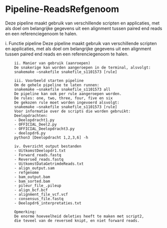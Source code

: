 # Pipeline-ReadsRefgenoom
Deze pipeline maakt gebruik van verschillende scripten en applicaties, met als doel om belangrijke gegevens uit een alignment tussen paired end reads en een referenciegenoom te halen.

i. Functie pipeline
		Deze pipeline maakt gebruik van verschillende scripten en applicaties,
		met als doel om belangrijke gegevens uit een alignment tussen paired end reads en een referenciegenoom te halen.
		
		ii. Manier van gebruik (aanroepen)
		De snakerige kan worden aangeroepen in de terminal, alsvolgt:
		snakemake —snakefile snakefile_s1101573 [rule]

		iii. Voorbeeld starten pipeline
		Om de gehele pipeline te laten runnen:
		snakemake —snakefile snakefile_s1101573 all
		De pipeline kan ook per rule aangeroepen worden.
		De rules: one, two, three, four, five en six
		De gekozen rule moet worden ingevoerd alsvolgt:
		snakemake —snakefile snakefile_s1101573 [rule]
		Voor informatie over de scripts die worden gebruikt:
		Deelopdrachten: 
		- Deelopdracht1.py
		- OFFICIAL_Deel2.py
		- OFFICIAL_Deelopdracht3.py
		- deelopdr6.py
		python3 [Deelopdracht 1,2,3,6] -h
		
		iv. Overzicht output bestanden
		- UitkomstDeelopdr1.txt
		- Forward_reads.fastq
		- Reversed_reads.fastq
		- UitkomstDataGetrimdeReads.txt
		- align_output.sam
		- refgenome
		- bam_output.bam
		- bam_sorted.bam
		- pileur_file_.pileup
		- align_bcf.bcf
		- alignment_file_vcf.vcf
		- consensus_file.fastq
		- Deelopdr6_interpretaties.txt

		Opmerking:
		De enorme hoeveelheid deleties heeft te maken met script2,
		die teveel van de reversed knipt, en niet forward reads.
